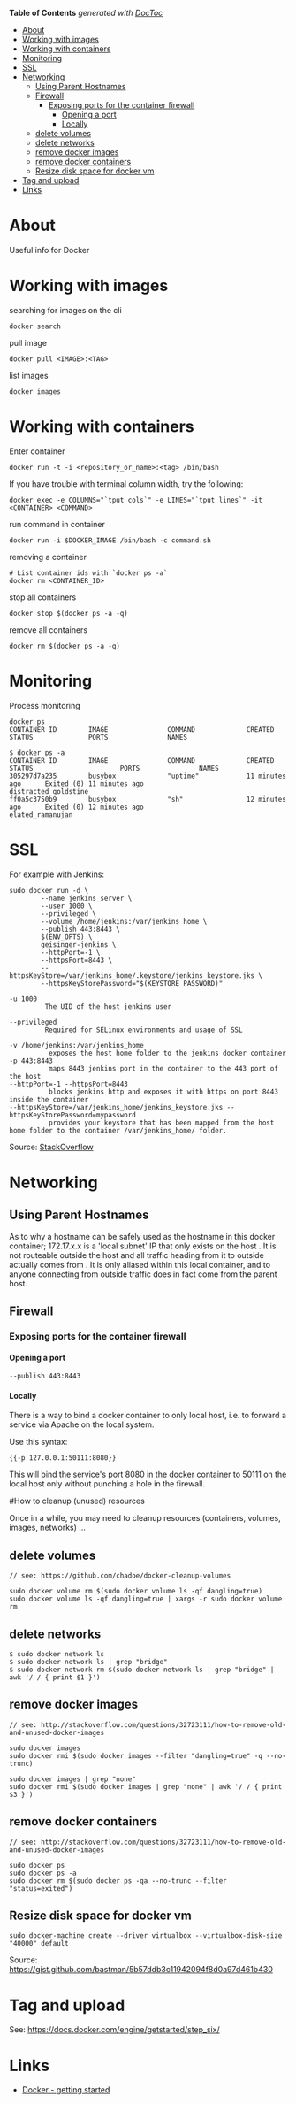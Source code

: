 <!-- START doctoc generated TOC please keep comment here to allow auto update -->
<!-- DON'T EDIT THIS SECTION, INSTEAD RE-RUN doctoc TO UPDATE -->
**Table of Contents**  *generated with [DocToc](https://github.com/thlorenz/doctoc)*

- [About](#about)
- [Working with images](#working-with-images)
- [Working with containers](#working-with-containers)
- [Monitoring](#monitoring)
- [SSL](#ssl)
- [Networking](#networking)
  - [Using Parent Hostnames](#using-parent-hostnames)
  - [Firewall](#firewall)
    - [Exposing ports for the container firewall](#exposing-ports-for-the-container-firewall)
      - [Opening a port](#opening-a-port)
      - [Locally](#locally)
  - [delete volumes](#delete-volumes)
  - [delete networks](#delete-networks)
  - [remove docker images](#remove-docker-images)
  - [remove docker containers](#remove-docker-containers)
  - [Resize disk space for docker vm](#resize-disk-space-for-docker-vm)
- [Tag and upload](#tag-and-upload)
- [Links](#links)

<!-- END doctoc generated TOC please keep comment here to allow auto update -->

# About

Useful info for Docker

# Working with images

searching for images on the cli
```
docker search
```

pull image
```
docker pull <IMAGE>:<TAG>
```

list images
```
docker images
```

# Working with containers

Enter container

```
docker run -t -i <repository_or_name>:<tag> /bin/bash
```

If you have trouble with terminal column width, try the following:
```
docker exec -e COLUMNS="`tput cols`" -e LINES="`tput lines`" -it <CONTAINER> <COMMAND>
```

run command in container

```
docker run -i $DOCKER_IMAGE /bin/bash -c command.sh
```

removing a container
```
# List container ids with `docker ps -a`
docker rm <CONTAINER_ID>
```

stop all containers
```
docker stop $(docker ps -a -q)
```

remove all containers
```
docker rm $(docker ps -a -q)
```

# Monitoring

Process monitoring
```
docker ps
CONTAINER ID        IMAGE               COMMAND             CREATED             STATUS              PORTS               NAMES

$ docker ps -a
CONTAINER ID        IMAGE               COMMAND             CREATED             STATUS                      PORTS               NAMES
305297d7a235        busybox             "uptime"            11 minutes ago      Exited (0) 11 minutes ago                       distracted_goldstine
ff0a5c3750b9        busybox             "sh"                12 minutes ago      Exited (0) 12 minutes ago                       elated_ramanujan
```

# SSL

For example with Jenkins:

```
sudo docker run -d \
		--name jenkins_server \
		--user 1000 \
		--privileged \
		--volume /home/jenkins:/var/jenkins_home \
		--publish 443:8443 \
		$(ENV_OPTS) \
		geisinger-jenkins \
		--httpPort=-1 \
		--httpsPort=8443 \
		--httpsKeyStore=/var/jenkins_home/.keystore/jenkins_keystore.jks \
		--httpsKeyStorePassword="$(KEYSTORE_PASSWORD)"
```


```
-u 1000
         The UID of the host jenkins user

--privileged
         Required for SELinux environments and usage of SSL

-v /home/jenkins:/var/jenkins_home
          exposes the host home folder to the jenkins docker container
-p 443:8443
          maps 8443 jenkins port in the container to the 443 port of the host
--httpPort=-1 --httpsPort=8443
          blocks jenkins http and exposes it with https on port 8443 inside the container
--httpsKeyStore=/var/jenkins_home/jenkins_keystore.jks --httpsKeyStorePassword=mypassword
          provides your keystore that has been mapped from the host home folder to the container /var/jenkins_home/ folder.
```

Source: [StackOverflow](http://stackoverflow.com/questions/29755014/setup-secured-jenkins-master-with-docker)

# Networking

## Using Parent Hostnames

As to why a hostname can be safely used as the hostname in this docker container; 172.17.x.x is a 'local subnet' IP that only exists on the host <HOSTNAME>. It is not routeable outside the host and all traffic heading from it to outside actually comes from <HOSTNAME>. It is only aliased within this local container, and to anyone connecting from outside traffic does in fact come from the parent host. 

## Firewall

### Exposing ports for the container firewall

#### Opening a port

```
--publish 443:8443
```

#### Locally

There is a way to bind a docker container to only local host, i.e. to forward a service via Apache on the local system. 

Use this syntax: 
```
{{-p 127.0.0.1:50111:8080}}
```

This will bind the service's port 8080 in the docker container to 50111 on the local host only without punching a hole in the firewall.


#How to cleanup (unused) resources

Once in a while, you may need to cleanup resources (containers, volumes, images, networks) ...
    
## delete volumes
 
```
// see: https://github.com/chadoe/docker-cleanup-volumes

sudo docker volume rm $(sudo docker volume ls -qf dangling=true)
sudo docker volume ls -qf dangling=true | xargs -r sudo docker volume rm
```

## delete networks

```
$ sudo docker network ls  
$ sudo docker network ls | grep "bridge"   
$ sudo docker network rm $(sudo docker network ls | grep "bridge" | awk '/ / { print $1 }')
```

## remove docker images

```
// see: http://stackoverflow.com/questions/32723111/how-to-remove-old-and-unused-docker-images

sudo docker images
sudo docker rmi $(sudo docker images --filter "dangling=true" -q --no-trunc)

sudo docker images | grep "none"
sudo docker rmi $(sudo docker images | grep "none" | awk '/ / { print $3 }')
```

## remove docker containers

```
// see: http://stackoverflow.com/questions/32723111/how-to-remove-old-and-unused-docker-images

sudo docker ps
sudo docker ps -a
sudo docker rm $(sudo docker ps -qa --no-trunc --filter "status=exited")
```

## Resize disk space for docker vm

```
sudo docker-machine create --driver virtualbox --virtualbox-disk-size "40000" default
```

Source: https://gist.github.com/bastman/5b57ddb3c11942094f8d0a97d461b430

# Tag and upload

See: https://docs.docker.com/engine/getstarted/step_six/


# Links

* [Docker - getting started](https://docs.docker.com/get-started/)
